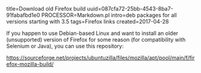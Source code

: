 title=Download old Firefox build
uuid=087cfa72-25bb-4543-8ba7-91fabafbd1e0
PROCESSOR=Markdown.pl
intro=deb packages for all versions starting with 3.5
tags=Firefox links
created=2017-04-28

If you happen to use Debian-based Linux and want to install an older (unsupported) version of Firefox for some reason
(for compatibility with Selenium or Java), you can use this repository:

<https://sourceforge.net/projects/ubuntuzilla/files/mozilla/apt/pool/main/f/firefox-mozilla-build/>
